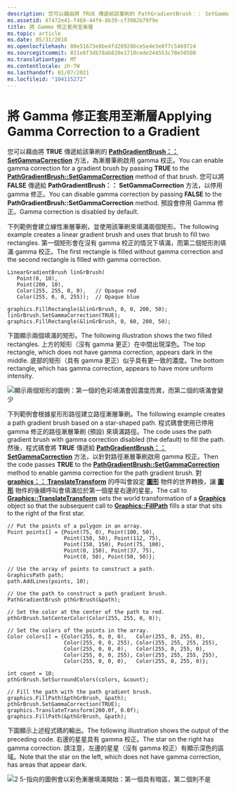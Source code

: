 ```yaml
---
description: 您可以藉由將 TRUE 傳遞給該筆刷的 PathGradientBrush：： SetGammaCorrection 方法，為漸層筆刷啟用 gamma 校正。
ms.assetid: 47472e41-f469-44f4-8b39-cf3982b79f9e
title: 將 Gamma 修正套用至漸層
ms.topic: article
ms.date: 05/31/2018
ms.openlocfilehash: 80e51673e8be4fd289286ce5e4e3e8f7c5469724
ms.sourcegitcommit: 831e8f3db78ab820e1710cede244553c70e50500
ms.translationtype: MT
ms.contentlocale: zh-TW
ms.lasthandoff: 01/07/2021
ms.locfileid: "104115272"
---
```

# <a name="applying-gamma-correction-to-a-gradient"></a><span data-ttu-id="348dd-103">將 Gamma 修正套用至漸層</span><span class="sxs-lookup"><span data-stu-id="348dd-103">Applying Gamma Correction to a Gradient</span></span>

<span data-ttu-id="348dd-104">您可以藉由將 **TRUE** 傳遞給該筆刷的 [**PathGradientBrush：： SetGammaCorrection**](/windows/desktop/api/Gdipluspath/nf-gdipluspath-pathgradientbrush-setgammacorrection) 方法，為漸層筆刷啟用 gamma 校正。</span><span class="sxs-lookup"><span data-stu-id="348dd-104">You can enable gamma correction for a gradient brush by passing **TRUE** to the [**PathGradientBrush::SetGammaCorrection**](/windows/desktop/api/Gdipluspath/nf-gdipluspath-pathgradientbrush-setgammacorrection) method of that brush.</span></span> <span data-ttu-id="348dd-105">您可以將 **FALSE** 傳遞給 **PathGradientBrush：： SetGammaCorrection** 方法，以停用 gamma 修正。</span><span class="sxs-lookup"><span data-stu-id="348dd-105">You can disable gamma correction by passing **FALSE** to the **PathGradientBrush::SetGammaCorrection** method.</span></span> <span data-ttu-id="348dd-106">預設會停用 Gamma 修正。</span><span class="sxs-lookup"><span data-stu-id="348dd-106">Gamma correction is disabled by default.</span></span>

<span data-ttu-id="348dd-107">下列範例會建立線性漸層筆刷，並使用該筆刷來填滿兩個矩形。</span><span class="sxs-lookup"><span data-stu-id="348dd-107">The following example creates a linear gradient brush and uses that brush to fill two rectangles.</span></span> <span data-ttu-id="348dd-108">第一個矩形會在沒有 gamma 校正的情況下填滿，而第二個矩形則填滿 gamma 校正。</span><span class="sxs-lookup"><span data-stu-id="348dd-108">The first rectangle is filled without gamma correction and the second rectangle is filled with gamma correction.</span></span>


```
LinearGradientBrush linGrBrush(
   Point(0, 10),
   Point(200, 10),
   Color(255, 255, 0, 0),   // Opaque red
   Color(255, 0, 0, 255));  // Opaque blue

graphics.FillRectangle(&linGrBrush, 0, 0, 200, 50);
linGrBrush.SetGammaCorrection(TRUE);
graphics.FillRectangle(&linGrBrush, 0, 60, 200, 50); 
```



<span data-ttu-id="348dd-109">下圖顯示兩個填滿的矩形。</span><span class="sxs-lookup"><span data-stu-id="348dd-109">The following illustration shows the two filled rectangles.</span></span> <span data-ttu-id="348dd-110">上方的矩形（沒有 gamma 更正）在中間出現深色。</span><span class="sxs-lookup"><span data-stu-id="348dd-110">The top rectangle, which does not have gamma correction, appears dark in the middle.</span></span> <span data-ttu-id="348dd-111">底部的矩形（具有 gamma 更正）似乎具有更一致的濃度。</span><span class="sxs-lookup"><span data-stu-id="348dd-111">The bottom rectangle, which has gamma correction, appears to have more uniform intensity.</span></span>

![顯示兩個矩形的圖例：第一個的色彩填滿會因濃度而異，而第二個的填滿會變少](images/gammagradient1.png)

<span data-ttu-id="348dd-113">下列範例會根據星形形路徑建立路徑漸層筆刷。</span><span class="sxs-lookup"><span data-stu-id="348dd-113">The following example creates a path gradient brush based on a star-shaped path.</span></span> <span data-ttu-id="348dd-114">程式碼會使用已停用 gamma 修正的路徑漸層筆刷 (預設) 來填滿路徑。</span><span class="sxs-lookup"><span data-stu-id="348dd-114">The code uses the path gradient brush with gamma correction disabled (the default) to fill the path.</span></span> <span data-ttu-id="348dd-115">然後，程式碼會將 **TRUE** 傳遞給 [**PathGradientBrush：： SetGammaCorrection**](/windows/desktop/api/Gdipluspath/nf-gdipluspath-pathgradientbrush-setgammacorrection) 方法，以針對路徑漸層筆刷啟用 gamma 校正。</span><span class="sxs-lookup"><span data-stu-id="348dd-115">Then the code passes **TRUE** to the [**PathGradientBrush::SetGammaCorrection**](/windows/desktop/api/Gdipluspath/nf-gdipluspath-pathgradientbrush-setgammacorrection) method to enable gamma correction for the path gradient brush.</span></span> <span data-ttu-id="348dd-116">對 [**graphics：： TranslateTransform**](/windows/desktop/api/Gdiplusgraphics/nf-gdiplusgraphics-graphics-translatetransform) 的呼叫會設定 [**圖形**](/windows/desktop/api/gdiplusgraphics/nl-gdiplusgraphics-graphics) 物件的世界轉換，讓 [**圖形**](/windows/desktop/api/Gdiplusgraphics/nf-gdiplusgraphics-graphics-fillpath) 物件的後續呼叫會填滿位於第一個星星右邊的星星。</span><span class="sxs-lookup"><span data-stu-id="348dd-116">The call to [**Graphics::TranslateTransform**](/windows/desktop/api/Gdiplusgraphics/nf-gdiplusgraphics-graphics-translatetransform) sets the world transformation of a [**Graphics**](/windows/desktop/api/gdiplusgraphics/nl-gdiplusgraphics-graphics) object so that the subsequent call to [**Graphics::FillPath**](/windows/desktop/api/Gdiplusgraphics/nf-gdiplusgraphics-graphics-fillpath) fills a star that sits to the right of the first star.</span></span>


```
// Put the points of a polygon in an array.
Point points[] = {Point(75, 0), Point(100, 50), 
                  Point(150, 50), Point(112, 75),
                  Point(150, 150), Point(75, 100), 
                  Point(0, 150), Point(37, 75), 
                  Point(0, 50), Point(50, 50)};

// Use the array of points to construct a path.
GraphicsPath path;
path.AddLines(points, 10);

// Use the path to construct a path gradient brush.
PathGradientBrush pthGrBrush(&path);

// Set the color at the center of the path to red.
pthGrBrush.SetCenterColor(Color(255, 255, 0, 0));

// Set the colors of the points in the array.
Color colors[] = {Color(255, 0, 0, 0),   Color(255, 0, 255, 0),
                  Color(255, 0, 0, 255), Color(255, 255, 255, 255), 
                  Color(255, 0, 0, 0),   Color(255, 0, 255, 0), 
                  Color(255, 0, 0, 255), Color(255, 255, 255, 255),
                  Color(255, 0, 0, 0),   Color(255, 0, 255, 0)};

int count = 10;
pthGrBrush.SetSurroundColors(colors, &count);

// Fill the path with the path gradient brush.
graphics.FillPath(&pthGrBrush, &path);
pthGrBrush.SetGammaCorrection(TRUE);
graphics.TranslateTransform(200.0f, 0.0f);
graphics.FillPath(&pthGrBrush, &path);
```



<span data-ttu-id="348dd-117">下圖顯示上述程式碼的輸出。</span><span class="sxs-lookup"><span data-stu-id="348dd-117">The following illustration shows the output of the preceding code.</span></span> <span data-ttu-id="348dd-118">右邊的星星具有 gamma 校正。</span><span class="sxs-lookup"><span data-stu-id="348dd-118">The star on the right has gamma correction.</span></span> <span data-ttu-id="348dd-119">請注意，左邊的星星（沒有 gamma 校正）有顯示深色的區域。</span><span class="sxs-lookup"><span data-stu-id="348dd-119">Note that the star on the left, which does not have gamma correction, has areas that appear dark.</span></span>

![2 5-指向的圖例會以彩色漸層填滿開始：第一個具有暗區，第二個則不是](images/gammagradient2.png)

 

 



